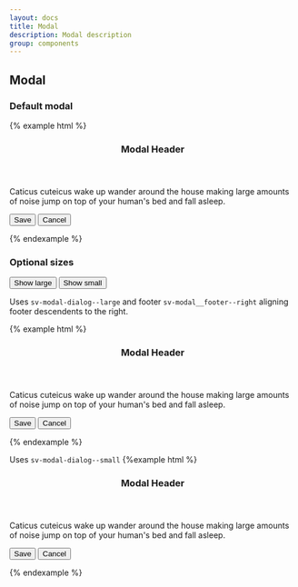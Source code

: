 ```yaml
---
layout: docs
title: Modal
description: Modal description
group: components
---
```


## Modal ##

### Default modal ###


{% example html %}

<div class="sv-modal sv-demo__modal--regular" role="dialog" aria-labelledby="myDialog" aria-hidden="true" tabindex="-1">
   <div class="sv-modal__dialog">
      <section class="sv-modal__content">
         <header class="sv-modal__header">
            <h3 class="sv-modal__header__title">Modal Header</h3>
         </header>
         <div class="sv-modal__body">
            <p class="sv-font sv-font--text">Caticus cuteicus wake up wander around the house making large amounts of noise jump on top of your human's bed
               and fall asleep.</p>
         </div>
         <footer class="sv-modal__footer">
            <button type="button" class="sv-button sv-button--primary">Save</button>
            <button type="button" class="sv-button sv-button--link">Cancel</button>
         </footer>
      </section>
   </div>
</div>

{% endexample %}
<br/>

### Optional sizes ###

<button id="largeBtn" data-toggle="modal" type="button" class="sv-button sv-button--primary sv-button--large">Show large</button>
<button id="smallBtn" data-toggle="modal" type="button" class="sv-button sv-button--primary sv-button--large">Show small</button>
<br />

Uses `sv-modal-dialog--large` and footer `sv-modal__footer--right` aligning footer descendents to the right.

{% example html %}
<div id="example1" class="sv-modal" role="dialog" aria-labelledby="myDialog" aria-hidden="true" tabindex="-1">
   <div class="sv-modal__dialog--large">
      <section class="sv-modal__content">
         <header class="sv-modal__header">
            <h3 class="sv-modal__header__title">Modal Header</h3>
         </header>
         <div class="sv-modal__body">
            <p class="sv-font sv-font--text">Caticus cuteicus wake up wander around the house making large amounts of noise jump on top of your human's bed
               and fall asleep.</p>
         </div>
         <footer class="sv-modal__footer sv-modal__footer--right">
            <button type="button" class="sv-button sv-button--primary">Save</button>
            <button type="button" class="sv-button sv-button--link" id="demo1">Cancel</button>
         </footer>
      </section>
   </div>
</div>

{% endexample %}

Uses `sv-modal-dialog--small` 
{%example html %}

<div id="example2" class="sv-modal" role="dialog" aria-labelledby="myDialog" aria-hidden="true" tabindex="-1">
   <div class="sv-modal__dialog--small">
      <section class="sv-modal__content">
         <header class="sv-modal__header">
            <h3 class="sv-modal__header__title">Modal Header</h3>
         </header>
         <div class="sv-modal__body">
            <p class="sv-font sv-font--text">Caticus cuteicus wake up wander around the house making large amounts of noise jump on top of your human's bed
               and fall asleep.</p>
         </div>
         <footer class="sv-modal__footer">
            <button type="button" class="sv-button sv-button--primary">Save</button>
            <button type="button" class="sv-button sv-button--link" id="demo2">Cancel</button>
         </footer>
      </section>
   </div>
</div>

{% endexample %}

<script>

   var demo1 = document.getElementById("example1");
   var demo2 = document.getElementById("example2");

   document.getElementById("largeBtn").addEventListener("click", function(event) {   
      demo1.classList.toggle("sv-modal--show");
   }); 

   document.getElementById("demo1").addEventListener("click", function(event) {
      demo1.classList.toggle("sv-modal--show");
   });

   document.getElementById("smallBtn").addEventListener("click", function(event) {
      demo2.classList.toggle("sv-modal--show");
   });

   document.getElementById("demo2").addEventListener("click", function(event) {
      demo2.classList.toggle("sv-modal--show");
   });

</script>



